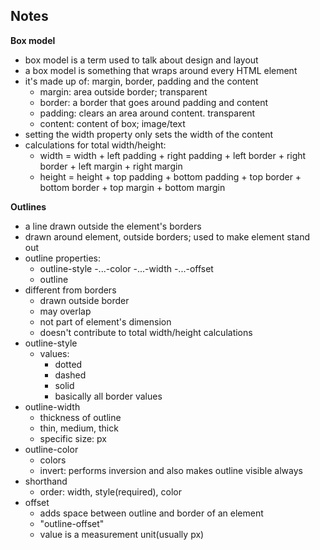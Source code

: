 ## Notes
**Box model**
- box model is a term used to talk about design and layout
- a box model is something that wraps around every HTML element
- it's made up of: margin, border, padding and the content
    - margin: area outside border; transparent
    - border: a border that goes around padding and content
    - padding: clears an area around content. transparent
    - content: content of box; image/text
- setting the width property only sets the width of the content
- calculations for total width/height:
    - width = width + left padding + right padding + left border + right border + left margin + right margin
    - height = height + top padding + bottom padding + top border + bottom border + top margin + bottom margin

**Outlines**
- a line drawn outside the element's borders
- drawn around element, outside borders; used to make element stand out
- outline properties:
    - outline-style
    -...-color
    -...-width
    -...-offset
    - outline
- different from borders
    - drawn outside border
    - may overlap
    - not part of element's dimension
    - doesn't contribute to total width/height calculations
- outline-style
    - values:
        - dotted
        - dashed
        - solid
        - basically all border values
- outline-width
    - thickness of outline
    - thin, medium, thick
    - specific size: px
- outline-color
    - colors
    - invert: performs inversion and also makes outline visible always
- shorthand
    - order: width, style(required), color
- offset    
    - adds space between outline and border of an element
    - "outline-offset"
    - value is a measurement unit(usually px)